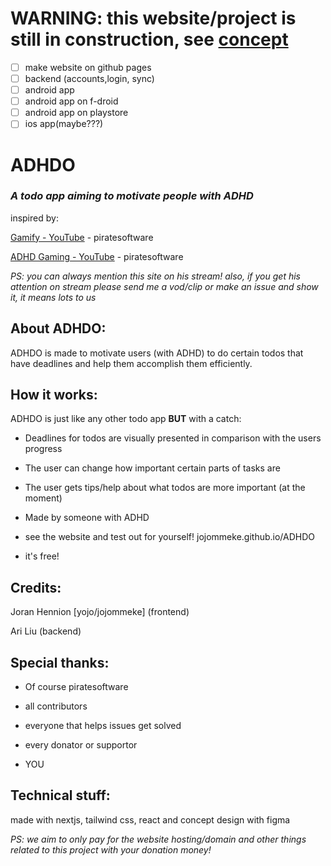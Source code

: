 
# WARNING: this website/project is still in construction, see [concept](https://www.figma.com/design/4oQAVbVAIkAp54aqQJOVJl/ADHDO?node-id=0-1&t=140X8T2XPBaXIYIV-1)

- [ ] make website on github pages
- [ ] backend (accounts,login, sync)
- [ ] android app
- [ ] android app on f-droid
- [ ] android app on playstore
- [ ] ios app(maybe???)

# ADHDO

### *A todo app aiming to motivate people with ADHD*



inspired by:

[Gamify - YouTube](https://www.youtube.com/shorts/wsUQX1vErE8) - piratesoftware

[ADHD Gaming - YouTube](https://www.youtube.com/shorts/e4-I4nmNAHE) - piratesoftware

*PS: you can always mention this site on his stream!*
*also, if you get his attention on stream please send me a vod/clip or make an issue and show it, it means lots to us*



## About ADHDO:

ADHDO is made to motivate users (with ADHD) to do certain todos that have deadlines and help them accomplish them efficiently.



## How it works:

ADHDO is just like any other todo app **BUT** with a catch:

- Deadlines for todos are visually presented in comparison with the users progress

- The user can change how important certain parts of tasks are

- The user gets tips/help about what todos are more important (at the moment)

- Made by someone with ADHD

- see the website and test out for yourself! jojommeke.github.io/ADHDO

- it's free!



## Credits:

Joran Hennion [yojo/jojommeke] (frontend)

Ari Liu (backend)



## Special thanks:

- Of course piratesoftware

- all contributors

- everyone that helps issues get solved

- every donator or supportor

- YOU

## Technical stuff:

made with nextjs, tailwind css, react and concept design with figma


*PS: we aim to only pay for the website hosting/domain and other things related to this project with your donation money!*
